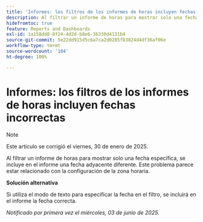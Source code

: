 ```yaml
---
title: 'Informes: los filtros de los informes de horas incluyen fechas incorrectas'
description: Al filtrar un informe de horas para mostrar solo una fecha específica, se incluye en el informe una fecha adyacente diferente. Este problema parece estar relacionado con la configuración de la zona horaria.
hidefromtoc: true
feature: Reports and Dashboards
exl-id: 1a158dd0-8f24-4d2d-b8e6-36330d4131b4
source-git-commit: 5e22dd915d5c6a7ca2d0285f83824d4df36af06e
workflow-type: tm+mt
source-wordcount: '104'
ht-degree: 100%

---
```


# Informes: los filtros de los informes de horas incluyen fechas incorrectas

>[!NOTE]
>
>Este artículo se corrigió el viernes, 30 de enero de 2025.

Al filtrar un informe de horas para mostrar solo una fecha específica, se incluye en el informe una fecha adyacente diferente. Este problema parece estar relacionado con la configuración de la zona horaria.

**Solución alternativa**

Si utiliza el modo de texto para especificar la fecha en el filtro, se incluirá en el informe la fecha correcta.

_Notificado por primera vez el miércoles, 03 de junio de 2025._
